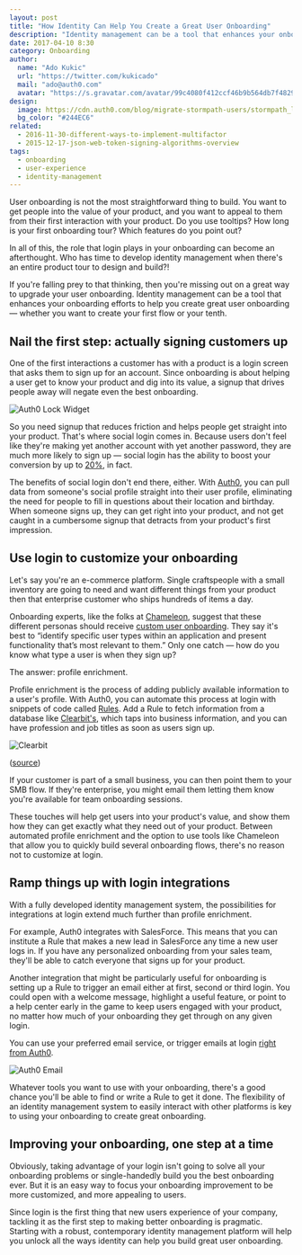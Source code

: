 ```yaml
---
layout: post
title: "How Identity Can Help You Create a Great User Onboarding"
description: "Identity management can be a tool that enhances your onboarding efforts to help you create great user onboarding experiences. Find out how."
date: 2017-04-10 8:30
category: Onboarding
author:
  name: "Ado Kukic"
  url: "https://twitter.com/kukicado"
  mail: "ado@auth0.com"
  avatar: "https://s.gravatar.com/avatar/99c4080f412ccf46b9b564db7f482907?s=200"
design:
  image: https://cdn.auth0.com/blog/migrate-stormpath-users/stormpath_logo.png
  bg_color: "#244EC6"
related:
  - 2016-11-30-different-ways-to-implement-multifactor
  - 2015-12-17-json-web-token-signing-algorithms-overview
tags:
  - onboarding
  - user-experience
  - identity-management
---
```


User onboarding is not the most straightforward thing to build. You want to get people into the value of your product, and you want to appeal to them from their first interaction with your product. Do you use tooltips? How long is your first onboarding tour? Which features do you point out? 

In all of this, the role that login plays in your onboarding can become an afterthought. Who has time to develop identity management when there's an entire product tour to design and build?! 

If you're falling prey to that thinking, then you're missing out on a great way to upgrade your user onboarding. Identity management can be a tool that enhances your onboarding efforts to help you create great user onboarding — whether you want to create your first flow or your tenth.

## Nail the first step: actually signing customers up

One of the first interactions a customer has with a product is a login screen that asks them to sign up for an account. Since onboarding is about helping a user get to know your product and dig into its value, a signup that drives people away will negate even the best onboarding. 

![Auth0 Lock Widget](https://cdn.auth0.com/blog/how-identity-helps-user-onboarding/lock.png)

So you need signup that reduces friction and helps people get straight into your product. That's where social login comes in. Because users don't feel like they're making yet another account with yet another password, they are much more likely to sign up — social login has the ability to boost your conversion by up to [20%](https://www.quora.com/What-impact-does-social-login-have-on-conversion-rates), in fact. 

The benefits of social login don't end there, either. With [Auth0](https://auth0.com/docs/identityproviders), you can pull data from someone's social profile straight into their user profile, eliminating the need for people to fill in questions about their location and birthday. When someone signs up, they can get right into your product, and not get caught in a cumbersome signup that detracts from your product's first impression.

## Use login to customize your onboarding

Let's say you're an e-commerce platform. Single craftspeople with a small inventory are going to need and want different things from your product then that enterprise customer who ships hundreds of items a day. 

Onboarding experts, like the folks at [Chameleon](https://www.trychameleon.com/), suggest that these different personas should receive [custom user onboarding](https://www.trychameleon.com/blog/user-onboarding-more-than-first-user-experience). They say it's best to “identify specific user types within an application and present functionality that’s most relevant to them.” Only one catch — how do you know what type a user is when they sign up?

The answer: profile enrichment.

Profile enrichment is the process of adding publicly available information to a user's profile. With Auth0, you can automate this process at login with snippets of code called [Rules](https://auth0.com/docs/rules). Add a Rule to fetch information from a database like [Clearbit's]((https://clearbit.com/)), which taps into business information, and you can have profession and job titles as soon as users sign up.

![Clearbit](https://cdn.auth0.com/blog/how-identity-helps-user-onboarding/clearbit.png)

([source](https://clearbit.com/enrichment))

If your customer is part of a small business, you can then point them to your SMB flow. If they're enterprise, you might email them letting them know you're available for team onboarding sessions. 

These touches will help get users into your product's value, and show them how they can get exactly what they need out of your product. Between automated profile enrichment and the option to use tools like Chameleon that allow you to quickly build several onboarding flows, there's no reason not to customize at login.

## Ramp things up with login integrations

With a fully developed identity management system, the possibilities for integrations at login extend much further than profile enrichment. 

For example, Auth0 integrates with SalesForce. This means that you can institute a Rule that makes a new lead in SalesForce any time a new user logs in. If you have any personalized onboarding from your sales team, they'll be able to catch everyone that signs up for your product.

Another integration that might be particularly useful for onboarding is setting up a Rule to trigger an email either at first, second or third login. You could open with a welcome message, highlight a useful feature, or point to a help center early in the game to keep users engaged with your product, no matter how much of your onboarding they get through on any given login. 

You can use your preferred email service, or trigger emails at login [right from Auth0](https://auth0.com/docs/email/custom).

![Auth0 Email](https://cdn.auth0.com/blog/how-identity-helps-user-onboarding/auth0-email.png)

Whatever tools you want to use with your onboarding, there's a good chance you'll be able to find or write a Rule to get it done. The flexibility of an identity management system to easily interact with other platforms is key to using your onboarding to create great onboarding.

## Improving your onboarding, one step at a time

Obviously, taking advantage of your login isn't going to solve all your onboarding problems or single-handedly build you the best onboarding ever. But it is an easy way to focus your onboarding improvement to be more customized, and more appealing to users. 

Since login is the first thing that new users experience of your company, tackling it as the first step to making better onboarding is pragmatic. Starting with a robust, contemporary identity management platform will help you unlock all the ways identity can help you build great user onboarding.